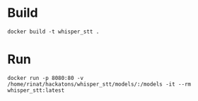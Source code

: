 # Build

```docker build -t whisper_stt .```

# Run

```docker run -p 8080:80 -v /home/rinat/hackatons/whisper_stt/models/:/models -it --rm whisper_stt:latest```